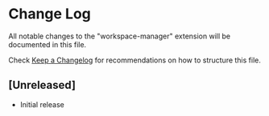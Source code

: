 # Change Log

All notable changes to the "workspace-manager" extension will be documented in this file.

Check [Keep a Changelog](http://keepachangelog.com/) for recommendations on how to structure this file.

## [Unreleased]

- Initial release